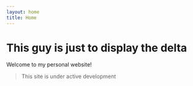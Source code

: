 ```yaml
---
layout: home
title: Home
---
```

<!-- {% include threejs_component.html %} -->
# This guy is just to display the delta
Welcome to my personal website!
> This site is under active development